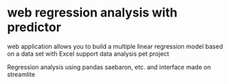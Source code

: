# web regression analysis with predictor
web application allows you to build a multiple linear regression model based on a data set with Excel support
data analysis pet project

Regression analysis using pandas saebaron, etc. and interface made on streamlite